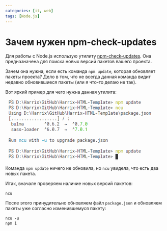 ```yaml
---
categories: [it, web]
tags: [Node.js]
---
```


# Зачем нужен npm-check-updates

Для работы с Node.js использую утилиту [npm-check-updates](https://www.npmjs.com/package/npm-check-updates). Она предназначена для поиска новых версий пакетов вашего проекта.

Зачем она нужна, если есть команда `npm update`, которая обновляет пакеты проекта? Дело в том, что не всегда данная команда видит недавно обновившиеся пакеты (или я что-то делаю не так).

Вот яркий пример для чего нужна данная утилита:

![Результат выполнения утилиты ncu](img/ncu-console.png)

Команда `npm update` ничего не обновила, но `ncu` увидела, что есть два новых пакета.

Итак, вначале проверяем наличие новых версий пакетов:

```console
ncu
```

После этого принудительно обновляем файл `package.json` и обновляем пакеты уже согласно изменившемуся пакету:

```console
ncu -u
npm i
```
